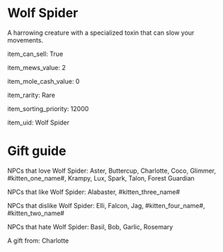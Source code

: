# Wolf Spider

A harrowing creature with a specialized toxin that can slow your movements.

item_can_sell: True

item_mews_value: 2

item_mole_cash_value: 0

item_rarity: Rare

item_sorting_priority: 12000

item_uid: Wolf Spider

# Gift guide

NPCs that love Wolf Spider: Aster, Buttercup, Charlotte, Coco, Glimmer, #kitten_one_name#, Krampy, Lux, Spark, Talon, Forest Guardian

NPCs that like Wolf Spider: Alabaster, #kitten_three_name#

NPCs that dislike Wolf Spider: Elli, Falcon, Jag, #kitten_four_name#, #kitten_two_name#

NPCs that hate Wolf Spider: Basil, Bob, Garlic, Rosemary

A gift from: Charlotte